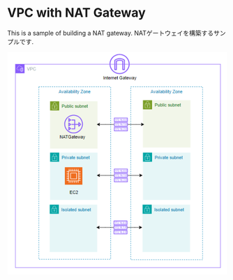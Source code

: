 # VPC with NAT Gateway

This is a sample of building a NAT gateway.
NATゲートウェイを構築するサンプルです.

![vpc-with-natgw-overview](overview.png)